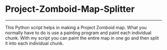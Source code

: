 # Project-Zomboid-Map-Splitter
---
This Python script helps in making a Project Zomboid map. What you normally have to do is use a painting program and paint each individual chunk. With my script you can paint the entire map in one go and then split it into each individual chunk.
